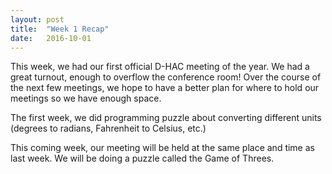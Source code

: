 ```yaml
---
layout: post
title:  "Week 1 Recap"
date:   2016-10-01
---
```

This week, we had our first official D-HAC meeting of the year. We had a
great turnout, enough to overflow the conference room! Over the course
of the next few meetings, we hope to have a better plan for where to hold
our meetings so we have enough space.

The first week, we did programming puzzle about converting different units
(degrees to radians, Fahrenheit to Celsius, etc.)

This coming week, our meeting will be held at the same place and time as
last week. We will be doing a puzzle called the Game of Threes.

